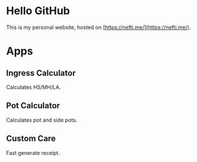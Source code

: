 # Hello GitHub

This is my personal website, hosted on [https://nefti.me/](https://nefti.me/).

# Apps

## Ingress Calculator

Calculates HS/MH/LA.

## Pot Calculator

Calculates pot and side pots.

## Custom Care

Fast generate receipt.